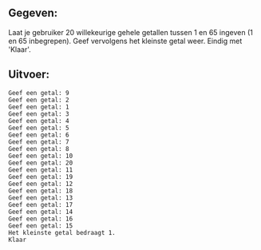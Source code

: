 ## Gegeven:
Laat je gebruiker 20 willekeurige gehele getallen tussen 1 en 65 ingeven (1 en 65 inbegrepen). Geef vervolgens het kleinste getal weer. Eindig met 'Klaar'.


## Uitvoer: 

```
Geef een getal: 9
Geef een getal: 2
Geef een getal: 1
Geef een getal: 3
Geef een getal: 4
Geef een getal: 5
Geef een getal: 6
Geef een getal: 7
Geef een getal: 8
Geef een getal: 10
Geef een getal: 20
Geef een getal: 11
Geef een getal: 19
Geef een getal: 12
Geef een getal: 18
Geef een getal: 13
Geef een getal: 17
Geef een getal: 14
Geef een getal: 16
Geef een getal: 15
Het kleinste getal bedraagt 1.
Klaar
```
